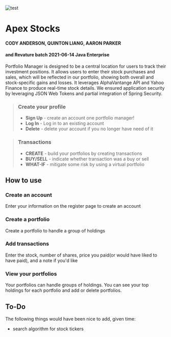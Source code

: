 ![test](https://i.imgur.com/bJmwANo.png)
# Apex Stocks
#### CODY ANDERSON, QUINTON LIANG, AARON PARKER
#### and Revature batch 2021-06-14 Java Enterprise


Portfolio Manager is designed to be a central location for users to track their investment positions. It allows users to enter their stock purchases and sales, which will be reflected in our portfolio, showing both overall and stock-specific gains and losses. It leverages AlphaVantange API and Yahoo Finance to produce real-time stock details. We ensured application security by leveraging JSON Web Tokens and partial integration of Spring Security.

> ### Create your profile
> * **Sign Up** - create an account one portfolio manager!
> * **Log In** - Log in to an existing account
> * **Delete** - delete your account if you no longer have need of it

> ### Transactions
> * **CREATE** - build your portfolios by creating transactions
> * **BUY/SELL** - indicate whether transaction was a buy or sell
> * **WHAT-IF** - mitigate some risk by using a virtual portfolio

## How to use
### Create an account
Enter your information on the register page to create an account

### Create a portfolio
Create a portfolio to handle a group of holdings

### Add transactions
Enter the stock, number of shares, price you paid(or would have liked to have paid), and a note if you'd like

### View your portfolios
Your portfolios can handle groups of holdings. You can see your top holdings for each portfolio and add or delete portfolios.


## To-Do

The following things would have been nice to add, given time:
* search algorithm for stock tickers
